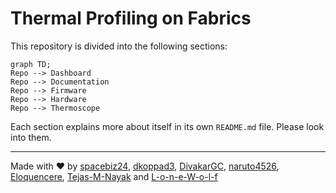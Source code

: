 # Thermal Profiling on Fabrics

This repository is divided into the following sections:
```mermaid
graph TD;
Repo --> Dashboard
Repo --> Documentation
Repo --> Firmware
Repo --> Hardware
Repo --> Thermoscope
```

Each section explains more about itself in its own `README.md` file. Please look into them.
___
Made with :heart: by [spacebiz24](https://github.com/spacebiz24), [dkoppad3](https://github.com/dkoppad3), [DivakarGC](https://github.com/DivakarGC), [naruto4526](https://github.com/naruto4526), [Eloquencere](https://github.com/Eloquencere), [Tejas-M-Nayak](https://github.com/Tejas-M-Nayak) and [L-o-n-e-W-o-l-f](https://github.com/L-o-n-e-W-o-l-f)

